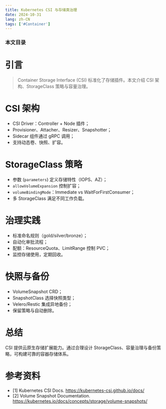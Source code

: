 ```yaml
---
title: Kubernetes CSI 与存储类治理
date: 2024-10-31
lang: zh-CN
tags: ['#Container']
---
```


### 本文目录
<!-- toc -->

# 引言
> Container Storage Interface (CSI) 标准化了存储插件。本文介绍 CSI 架构、StorageClass 策略与容量治理。

# CSI 架构
- CSI Driver：Controller + Node 插件；
- Provisioner、Attacher、Resizer、Snapshotter；
- Sidecar 组件通过 gRPC 调用；
- 支持动态卷、快照、扩容。

# StorageClass 策略
- 参数 (`parameters`) 定义存储特性（IOPS、AZ）；
- `allowVolumeExpansion` 控制扩容；
- `volumeBindingMode`：Immediate vs WaitForFirstConsumer；
- 多 StorageClass 满足不同工作负载。

# 治理实践
- 标准命名规则（gold/silver/bronze）；
- 自动化审批流程；
- 配额：ResourceQuota、LimitRange 控制 PVC；
- 监控存储使用，定期回收。

# 快照与备份
- VolumeSnapshot CRD；
- SnapshotClass 选择快照类型；
- Velero/Restic 集成异地备份；
- 保留策略与自动删除。

# 总结
CSI 提供云原生存储扩展能力。通过合理设计 StorageClass、容量治理与备份策略，可构建可靠的容器存储体系。

# 参考资料
- [1] Kubernetes CSI Docs. https://kubernetes-csi.github.io/docs/
- [2] Volume Snapshot Documentation. https://kubernetes.io/docs/concepts/storage/volume-snapshots/
